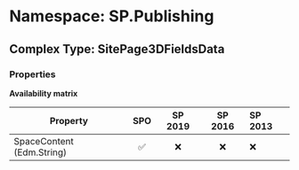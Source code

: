 # Namespace: SP.Publishing

## Complex Type: SitePage3DFieldsData

### Properties

**Availability matrix**

Property | SPO | SP 2019 | SP 2016 | SP 2013
----------|:---:|:-------:|:-------:|:-------
SpaceContent (Edm.String) | ✅ | ❌ | ❌ | ❌
